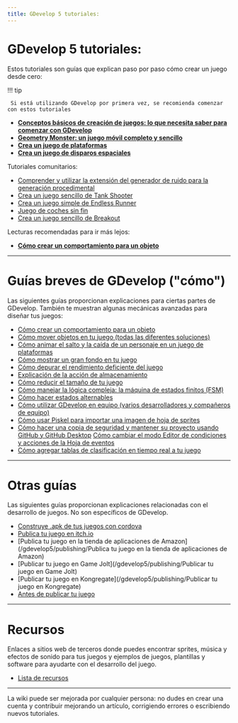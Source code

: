 ```yaml
---
title: GDevelop 5 tutoriales:
---
```

# GDevelop 5 tutoriales:

Estos tutoriales son guías que explican paso por paso cómo crear un juego desde cero:

!!! tip

     Si está utilizando GDevelop por primera vez, se recomienda comenzar con estos tutoriales 

* **[Conceptos básicos de creación de juegos: lo que necesita saber para comenzar con GDevelop](/gdevelop5/tutorials/basic-game-making-concepts)**
* **[Geometry Monster: un juego móvil completo y sencillo](/gdevelop5/tutorials/geometry-monster)**
* **[Crea un juego de plataformas](/gdevelop5/tutorials/platformer)**
* **[Crea un juego de disparos espaciales](/gdevelop5/tutorials/space-shooter)**

Tutoriales comunitarios:

* [Comprender y utilizar la extensión del generador de ruido para la generación procedimental](/gdevelop5/tutorials/procedural-generation)
* [Crea un juego sencillo de Tank Shooter](/gdevelop5/tutorials/tank-shooter)
* [Crea un juego simple de Endless Runner](/gdevelop5/tutorials/endless-runner)
* [Juego de coches sin fin](/gdevelop5/tutorials/roadrider)
* [Crea un juego sencillo de Breakout](/gdevelop5/tutorials/breakout)

Lecturas recomendadas para ir más lejos:

  * **[Cómo crear un comportamiento para un objeto](/gdevelop5/tutorials/how-to-make-behavior)**
----

# Guías breves de GDevelop ("cómo")
Las siguientes guías proporcionan explicaciones para ciertas partes de GDevelop. También te muestran algunas mecánicas avanzadas para diseñar tus juegos:

* [Cómo crear un comportamiento para un objeto](/gdevelop5/tutorials/how-to-make-behavior)
* [Cómo mover objetos en tu juego (todas las diferentes soluciones)](/gdevelop5/tutorials/how-to-move-objects)
* [Cómo animar el salto y la caída de un personaje en un juego de plataformas](/gdevelop5/tutorials/how-to-animate-jump-fall-platformer)
* [Cómo mostrar un gran fondo en tu juego](/gdevelop5/tutorials/how-to-display-big-background)
* [Cómo depurar el rendimiento deficiente del juego](/gdevelop5/tutorials/how-to-debug-poor-performance)
* [Explicación de la acción de almacenamiento](/gdevelop5/tutorials/storage-action-explained)
* [Cómo reducir el tamaño de tu juego](/gdevelop5/tutorials/reduce-size-game)
* [Cómo manejar la lógica compleja: la máquina de estados finitos (FSM)](/gdevelop5/tutorials/finite_state_machine)
* [Cómo hacer estados alternables](/gdevelop5/tutorials/how-to-make-togglable-states-with-variables)
* [Cómo utilizar GDevelop en equipo (varios desarrolladores y compañeros de equipo)](/gdevelop5/tutorials/how-to-use-GDevelop-as-a-team)
* [Cómo usar Piskel para importar una imagen de hoja de sprites](/gdevelop5/tutorials/piskel-sprite-sheets)
* [Cómo hacer una copia de seguridad y mantener su proyecto usando GitHub y GitHub Desktop](/gdevelop5/tutorials/using-github-desktop)
[Cómo cambiar el modo Editor de condiciones y acciones de la Hoja de eventos](/gdevelop5/tutorials/change-event-editor-mode)
* [Cómo agregar tablas de clasificación en tiempo real a tu juego](/gdevelop5/tutorials/leaderboards)
----
# Otras guías

Las siguientes guías proporcionan explicaciones relacionadas con el desarrollo de juegos. No son específicos de GDevelop.

* [Construye .apk de tus juegos con cordova](http://wiki.compilgames.net/doku.php/gdevelop5/publishing/android_and_ios_with_cordova)
* [Publica tu juego en itch.io](/gdevelop5/publishing/publishing-to-itch-io)
* [Publica tu juego en la tienda de aplicaciones de Amazon](/gdevelop5/publishing/Publica tu juego en la tienda de aplicaciones de Amazon)
* [Publicar tu juego en Game Jolt](/gdevelop5/publishing/Publicar tu juego en Game Jolt)
* [Publicar tu juego en Kongregate](/gdevelop5/publishing/Publicar tu juego en Kongregate)
* [Antes de publicar tu juego](http://wiki.compilgames.net/doku.php/gdevelop5/tutorials/before-publishing-your-game)

----

# Recursos

Enlaces a sitios web de terceros donde puedes encontrar sprites, música y efectos de sonido para tus juegos y ejemplos de juegos, plantillas y software para ayudarte con el desarrollo del juego.

  * [Lista de recursos](http://wiki.compilgames.net/doku.php/es/gdevelop5/tutorials/resources)

----

La wiki puede ser mejorada por cualquier persona: no dudes en crear una cuenta y contribuir mejorando un artículo, corrigiendo errores o escribiendo nuevos tutoriales.